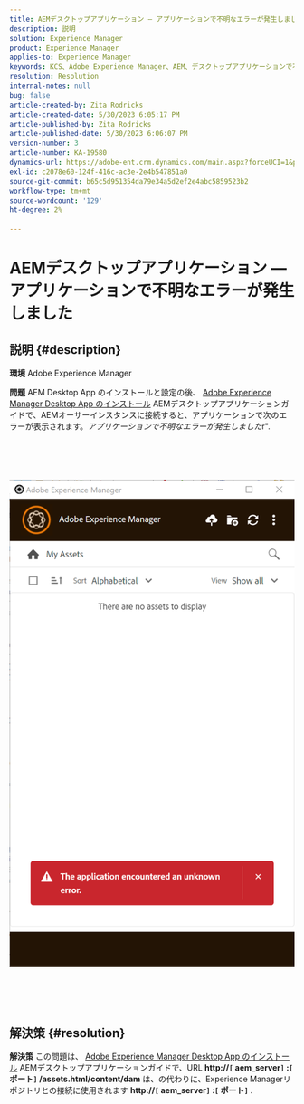 ```yaml
---
title: AEMデスクトップアプリケーション — アプリケーションで不明なエラーが発生しました
description: 説明
solution: Experience Manager
product: Experience Manager
applies-to: Experience Manager
keywords: KCS、Adobe Experience Manager、AEM、デスクトップアプリケーションで不明なエラーが発生しました， FAQ
resolution: Resolution
internal-notes: null
bug: false
article-created-by: Zita Rodricks
article-created-date: 5/30/2023 6:05:17 PM
article-published-by: Zita Rodricks
article-published-date: 5/30/2023 6:06:07 PM
version-number: 3
article-number: KA-19580
dynamics-url: https://adobe-ent.crm.dynamics.com/main.aspx?forceUCI=1&pagetype=entityrecord&etn=knowledgearticle&id=37f9b183-14ff-ed11-8f6e-6045bd006b25
exl-id: c2078e60-124f-416c-ac3e-2e4b547851a0
source-git-commit: b65c5d951354da79e34a5d2ef2e4abc5859523b2
workflow-type: tm+mt
source-wordcount: '129'
ht-degree: 2%

---
```


# AEMデスクトップアプリケーション — アプリケーションで不明なエラーが発生しました

## 説明 {#description}


<b>環境</b>
Adobe Experience Manager

<b>問題</b>
AEM Desktop App のインストールと設定の後、 [Adobe Experience Manager Desktop App のインストール](https://experienceleague.adobe.com/docs/experience-manager-desktop-app/using/install-upgrade.html?lang=en#install-v2) AEMデスクトップアプリケーションガイドで、AEMオーサーインスタンスに接続すると、アプリケーションで次のエラーが表示されます。*アプリケーションで不明なエラーが発生しました*r&quot;.
<br><br><br> <br><br> ![](assets/___42f9b183-14ff-ed11-8f6e-6045bd006b25___.png)<br><br> <br><br> 

## 解決策 {#resolution}


<b>解決策</b>
この問題は、 [Adobe Experience Manager Desktop App のインストール](https://experienceleague.adobe.com/docs/experience-manager-desktop-app/using/install-upgrade.html?lang=en#install-v2) AEMデスクトップアプリケーションガイドで、URL <b>http://`[` aem_server`]` :`[` ポート`]` /assets.html/content/dam</b> は、の代わりに、Experience Managerリポジトリとの接続に使用されます <b>http://`[` aem_server`]` :`[` ポート`]` </b>.
